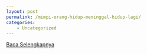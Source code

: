 ```yaml
---
layout: post
permalink: /mimpi-orang-hidup-meninggal-hidup-lagi/
categories:
    - Uncategorized
---
```


[Baca Selengkapnya](/03)